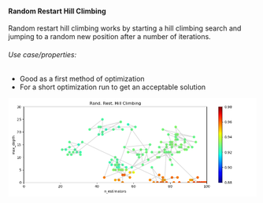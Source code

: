 #### Random Restart Hill Climbing

Random restart hill climbing works by starting a hill climbing search and jumping to a random new position after a number of iterations.

###### Use case/properties:
- Good as a first method of optimization
- For a short optimization run to get an acceptable solution

<p align="center">
<img src="./plots/search_path_Rand. Rest. Hill Climbing.png" width="1000"/>
</p>
